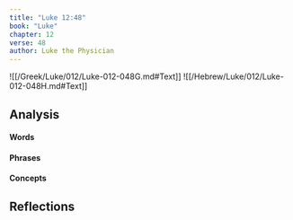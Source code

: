 ```yaml
---
title: "Luke 12:48"
book: "Luke"
chapter: 12
verse: 48
author: Luke the Physician
---
```

![[/Greek/Luke/012/Luke-012-048G.md#Text]]
![[/Hebrew/Luke/012/Luke-012-048H.md#Text]]

## Analysis

#### Words

#### Phrases

#### Concepts

## Reflections

